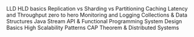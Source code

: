 LLD HLD basics
Replication vs Sharding vs Partitioning
Caching
Latency and Throughput zero to hero
Monitoring and Logging
Collections & Data Structures
Java Stream API & Functional Programming
System Design Basics
High Scalability Patterns
CAP Theorem & Distributed Systems